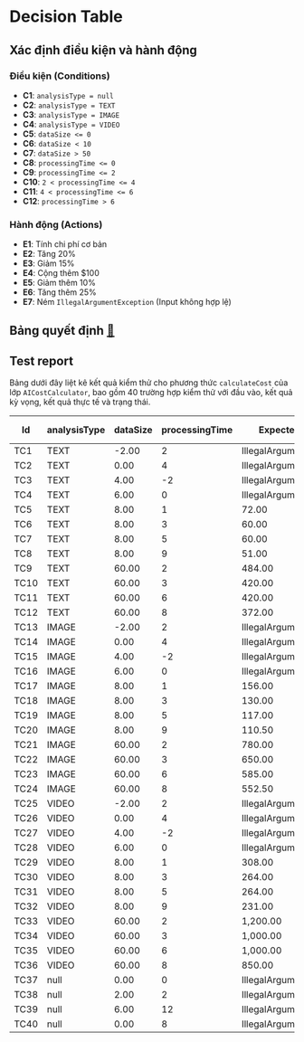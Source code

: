 # Decision Table

## Xác định điều kiện và hành động

### Điều kiện (Conditions)

- **C1**: `analysisType = null`  
- **C2**: `analysisType = TEXT`  
- **C3**: `analysisType = IMAGE`  
- **C4**: `analysisType = VIDEO`  
- **C5**: `dataSize <= 0`  
- **C6**: `dataSize < 10`  
- **C7**: `dataSize > 50`  
- **C8**: `processingTime <= 0`  
- **C9**: `processingTime <= 2`  
- **C10**: `2 < processingTime <= 4`  
- **C11**: `4 < processingTime <= 6`  
- **C12**: `processingTime > 6`  

### Hành động (Actions)

- **E1**: Tính chi phí cơ bản  
- **E2**: Tăng 20%  
- **E3**: Giảm 15%  
- **E4**: Cộng thêm $100  
- **E5**: Giảm thêm 10%  
- **E6**: Tăng thêm 25%  
- **E7**: Ném `IllegalArgumentException` (Input không hợp lệ)  

## Bảng quyết định [🔗](https://docs.google.com/spreadsheets/d/1K-PVUDy2B0zqHSDl13efD_TSm8MoxEnUIZiygHeRkzs/edit?usp=sharing) 


## Test report
Bảng dưới đây liệt kê kết quả kiểm thử cho phương thức `calculateCost` của lớp `AICostCalculator`, bao gồm 40 trường hợp kiểm thử với đầu vào, kết quả kỳ vọng, kết quả thực tế và trạng thái.


| Id   | analysisType | dataSize | processingTime | Expected Output           | Actual Output | Result |
|------|--------------|----------|----------------|---------------------------|---------------|--------|
| TC1  | TEXT         | -2.00    | 2              | IllegalArgumentException  |               |        |
| TC2  | TEXT         | 0.00     | 4              | IllegalArgumentException  |               |        |
| TC3  | TEXT         | 4.00     | -2             | IllegalArgumentException  |               |        |
| TC4  | TEXT         | 6.00     | 0              | IllegalArgumentException  |               |        |
| TC5  | TEXT         | 8.00     | 1              | 72.00                     |               |        |
| TC6  | TEXT         | 8.00     | 3              | 60.00                     |               |        |
| TC7  | TEXT         | 8.00     | 5              | 60.00                     |               |        |
| TC8  | TEXT         | 8.00     | 9              | 51.00                     |               |        |
| TC9  | TEXT         | 60.00    | 2              | 484.00                    |               |        |
| TC10 | TEXT         | 60.00    | 3              | 420.00                    |               |        |
| TC11 | TEXT         | 60.00    | 6              | 420.00                    |               |        |
| TC12 | TEXT         | 60.00    | 8              | 372.00                    |               |        |
| TC13 | IMAGE        | -2.00    | 2              | IllegalArgumentException  |               |        |
| TC14 | IMAGE        | 0.00     | 4              | IllegalArgumentException  |               |        |
| TC15 | IMAGE        | 4.00     | -2             | IllegalArgumentException  |               |        |
| TC16 | IMAGE        | 6.00     | 0              | IllegalArgumentException  |               |        |
| TC17 | IMAGE        | 8.00     | 1              | 156.00                    |               |        |
| TC18 | IMAGE        | 8.00     | 3              | 130.00                    |               |        |
| TC19 | IMAGE        | 8.00     | 5              | 117.00                    |               |        |
| TC20 | IMAGE        | 8.00     | 9              | 110.50                    |               |        |
| TC21 | IMAGE        | 60.00    | 2              | 780.00                    |               |        |
| TC22 | IMAGE        | 60.00    | 3              | 650.00                    |               |        |
| TC23 | IMAGE        | 60.00    | 6              | 585.00                    |               |        |
| TC24 | IMAGE        | 60.00    | 8              | 552.50                    |               |        |
| TC25 | VIDEO        | -2.00    | 2              | IllegalArgumentException  |               |        |
| TC26 | VIDEO        | 0.00     | 4              | IllegalArgumentException  |               |        |
| TC27 | VIDEO        | 4.00     | -2             | IllegalArgumentException  |               |        |
| TC28 | VIDEO        | 6.00     | 0              | IllegalArgumentException  |               |        |
| TC29 | VIDEO        | 8.00     | 1              | 308.00                    |               |        |
| TC30 | VIDEO        | 8.00     | 3              | 264.00                    |               |        |
| TC31 | VIDEO        | 8.00     | 5              | 264.00                    |               |        |
| TC32 | VIDEO        | 8.00     | 9              | 231.00                    |               |        |
| TC33 | VIDEO        | 60.00    | 2              | 1,200.00                  |               |        |
| TC34 | VIDEO        | 60.00    | 3              | 1,000.00                  |               |        |
| TC35 | VIDEO        | 60.00    | 6              | 1,000.00                  |               |        |
| TC36 | VIDEO        | 60.00    | 8              | 850.00                    |               |        |
| TC37 | null         | 0.00     | 0              | IllegalArgumentException  |               |        |
| TC38 | null         | 2.00     | 2              | IllegalArgumentException  |               |        |
| TC39 | null         | 6.00     | 12             | IllegalArgumentException  |               |        |
| TC40 | null         | 0.00     | 8              | IllegalArgumentException  |               |        |